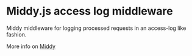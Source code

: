 # Middy.js access log middleware
Middy middleware for logging processed requests in an access-log like fashion.

More info on [Middy](https://middy.js.org/)
